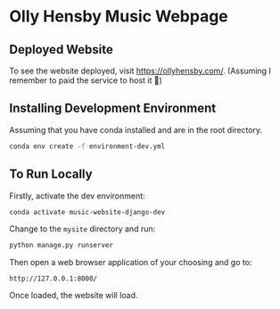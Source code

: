 # Olly Hensby Music Webpage

## Deployed Website

To see the website deployed, visit https://ollyhensby.com/. (Assuming I remember to paid the service to host it 🙂)

## Installing Development Environment

Assuming that you have conda installed and are in the root directory.

```bash
conda env create -f environment-dev.yml
```

## To Run Locally

Firstly, activate the dev environment:

```bash
conda activate music-website-django-dev
```

Change to the `mysite` directory and run:

```bash
python manage.py runserver
```

Then open a web browser application of your choosing and go to:

`http://127.0.0.1:8000/`

Once loaded, the website will load.
